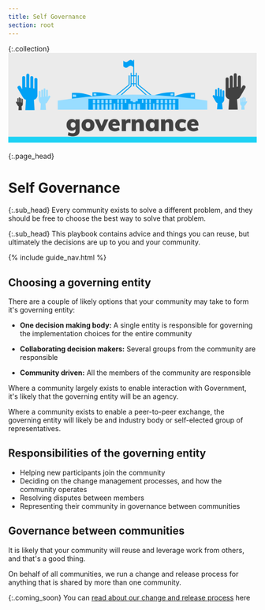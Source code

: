 ```yaml
---
title: Self Governance
section: root
---
```

{:.collection}
![Governance](assets/img/governance.svg)


{:.page_head}
# Self Governance

{:.sub_head}
Every community exists to solve a different problem, and they should be free to choose the best way to solve that problem.

{:.sub_head}
This playbook contains advice and things you can reuse, but ultimately the decisions are up to you and your community.


{% include guide_nav.html %}


## Choosing a governing entity

There are a couple of likely options that your community may take to form it's governing entity:

- **One decision making body:** A single entity is responsible for governing the implementation choices for the entire community

- **Collaborating decision makers:** Several groups from the community are responsible

- **Community driven:** All the members of the community are responsible

Where a community largely exists to enable interaction with Government, it's likely that the governing entity will be an agency.

Where a community exists to enable a peer-to-peer exchange, the governing entity will likely be and industry body or self-elected group of representatives.

## Responsibilities of the governing entity

- Helping new participants join the community
- Deciding on the change management processes, and how the community operates
- Resolving disputes between members
- Representing their community in governance between communities

## Governance between communities

It is likely that your community will reuse and leverage work from others, and that's a good thing.

On behalf of all communities, we run a change and release process for anything that is shared by more than one community.

{:.coming_soon}
You can [read about our change and release process](#) here
